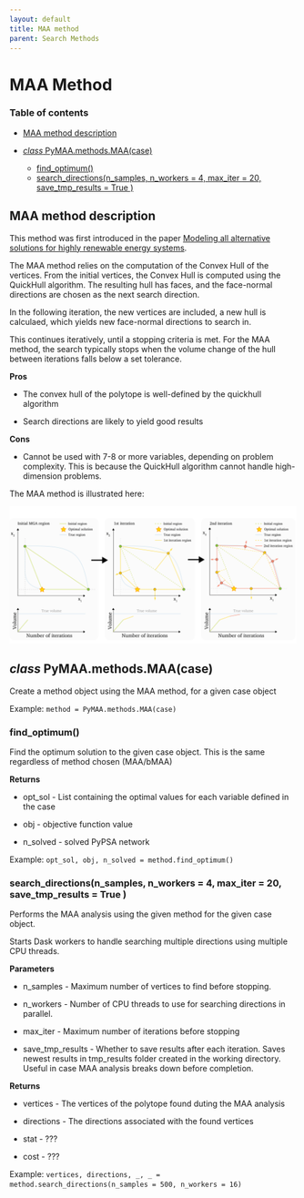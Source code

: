 ```yaml
---
layout: default
title: MAA method
parent: Search Methods
---
```


# MAA Method

### Table of contents

- [MAA method description](#maa-method-description)

- [*class* PyMAA.methods.MAA(case)](#class-pymaamethodsmaacase)
  - [find_optimum()](#methodfind_optimum)
  - [search_directions(n_samples, n_workers = 4, max_iter = 20, save_tmp_results = True )](#methodsearch_directionsn_samples-n_workers--4-max_iter--20-save_tmp_results--true-)

## MAA method description

This method was first introduced in the paper [Modeling all alternative solutions for highly renewable energy systems](https://doi.org/10.1016/j.energy.2021.121294).

The MAA method relies on the computation of the Convex Hull of the vertices. From the initial vertices, the Convex Hull is computed using the QuickHull algorithm. The resulting hull has faces, and the face-normal directions are chosen as the next search direction.

In the following iteration, the new vertices are included, a new hull is calculaed, which yields new face-normal directions to search in.

This continues iteratively, until a stopping criteria is met. For the MAA method, the search typically stops when the volume change of the hull between iterations falls below a set tolerance.

**Pros**

- The convex hull of the polytope is well-defined by the quickhull algorithm

- Search directions are likely to yield good results

**Cons**

- Cannot be used with 7-8 or more variables, depending on problem complexity. This is because the QuickHull algorithm cannot handle high-dimension problems.

The MAA method is illustrated here:

![](maa_method_illustration.png)

## *class* PyMAA.methods.MAA(case)

Create a method object using the MAA method, for a given case object

Example: `method = PyMAA.methods.MAA(case)`

### find_optimum()

Find the optimum solution to the given case object. This is the same regardless of method chosen (MAA/bMAA)

**Returns**

- opt_sol - List containing the optimal values for each variable defined in the case

- obj - objective function value

- n_solved - solved PyPSA network

Example: `opt_sol, obj, n_solved = method.find_optimum()`

### search_directions(n_samples, n_workers = 4, max_iter = 20, save_tmp_results = True )

Performs the MAA analysis using the given method for the given case object. 

Starts Dask workers to handle searching multiple directions using multiple CPU threads.

**Parameters**

- n_samples - Maximum number of vertices to find before stopping.

- n_workers - Number of CPU threads to use for searching directions in parallel.

- max_iter - Maximum number of iterations before stopping

- save_tmp_results - Whether to save results after each iteration. Saves newest results in tmp_results folder created in the working directory. Useful in case MAA analysis breaks down before completion.

**Returns**

- vertices - The vertices of the polytope found duting the MAA analysis

- directions - The directions associated with the found vertices

- stat - ???

- cost - ???

Example: `vertices, directions, _, _ = method.search_directions(n_samples = 500, n_workers = 16)`
